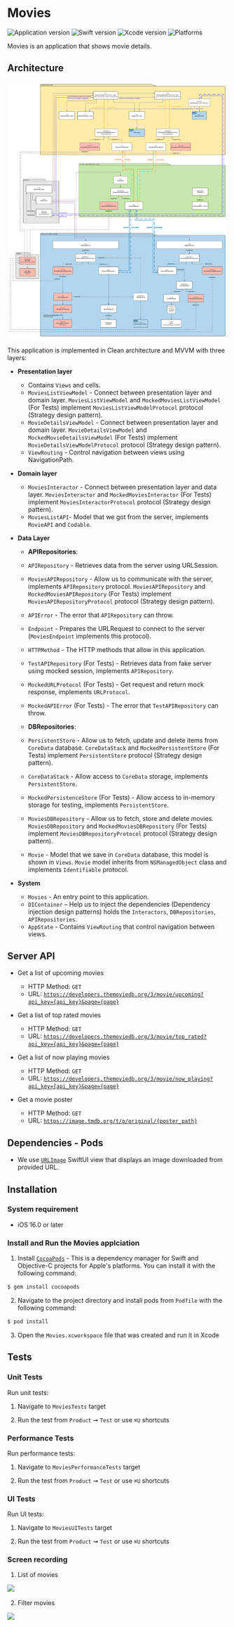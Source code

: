 # Movies
![Application version](https://img.shields.io/badge/application%20version-v1.0.0-blue)
![Swift version](https://img.shields.io/badge/Swift-5.7-orange)
![Xcode version](https://img.shields.io/badge/Xcode-14.2-yellow)
![Platforms](https://img.shields.io/badge/platforms-iOS-lightgrey)


Movies is an application that shows movie details.

## Architecture

![Screenshot](https://github.com/liort2020/Movies/blob/master/Assets/MoviesArchitecture.png)

This application is implemented in Clean architecture and MVVM with three layers:
- **Presentation layer**
  - Contains `Views` and cells.
  - `MoviesListViewModel` - Connect between presentation layer and domain layer. `MoviesListViewModel` and `MockedMoviesListViewModel` (For Tests) implement `MoviesListViewModelProtocol` protocol (Strategy design pattern).
  - `MovieDetailsViewModel` - Connect between presentation layer and domain layer. `MovieDetailsViewModel` and `MockedMovieDetailsViewModel` (For Tests) implement `MovieDetailsViewModelProtocol` protocol (Strategy design pattern).
  - `ViewRouting` - Control navigation between views using NavigationPath.
  
- **Domain layer**
  - `MoviesInteractor` - Connect between presentation layer and data layer. `MoviesInteractor` and `MockedMoviesInteractor` (For Tests) implement `MoviesInteractorProtocol` protocol (Strategy design pattern).
  - `MoviesListAPI`- Model that we got from the server, implements `MovieAPI` and `Codable`.
  
- **Data Layer**
  - **APIRepositories**:
  - `APIRepository` - Retrieves data from the server using URLSession.
  - `MoviesAPIRepository` - Allow us to communicate with the server, implements `APIRepository` protocol. `MoviesAPIRepository` and `MockedMoviesAPIRepository` (For Tests) implement `MoviesAPIRepositoryProtocol` protocol (Strategy design pattern).
  - `APIError` - The error that `APIRepository` can throw.
  - `Endpoint` - Prepares the URLRequest to connect to the server (`MoviesEndpoint` implements this protocol).
  - `HTTPMethod` - The HTTP methods that allow in this application.
  - `TestAPIRepository` (For Tests) - Retrieves data from fake server using mocked session, implements `APIRepository`.
  - `MockedURLProtocol` (For Tests) - Get request and return mock response, implements `URLProtocol`.
  - `MockedAPIError` (For Tests) - The error that `TestAPIRepository` can throw.
  
   - **DBRepositories**:
  - `PersistentStore` - Allow us to fetch, update and delete items from `CoreData` database. `CoreDataStack` and `MockedPersistentStore` (For Tests) implement `PersistentStore` protocol (Strategy design pattern).
  - `CoreDataStack` - Allow access to `CoreData` storage, implements `PersistentStore`.
  - `MockedPersistenceStore` (For Tests) - Allow access to in-memory storage for testing, implements `PersistentStore`.
  - `MoviesDBRepository` - Allow us to fetch, store and delete movies. `MoviesDBRepository` and `MockedMoviesDBRepository` (For Tests) implement `MoviesDBRepositoryProtocol` protocol (Strategy design pattern).
  - `Movie` - Model that we save in `CoreData` database, this model is shown in `Views`. `Movie` model inherits from `NSManagedObject` class and implements `Identifiable` protocol.
  
- **System**
  - `Movies` - An entry point to this application.
  - `DIContainer` – Help us to inject the dependencies (Dependency injection design patterns) holds the `Interactors`, `DBRepositories`, `APIRepositories`.
  - `AppState` - Contains `ViewRouting` that control navigation between views.
  
  
## Server API
- Get a list of upcoming movies
  - HTTP Method: `GET`
  - URL: [`https://developers.themoviedb.org/3/movie/upcoming?api_key={api_key}&page={page}`](https://api.themoviedb.org/3/movie/upcoming?api_key=&page=1)
  
- Get a list of top rated movies
  - HTTP Method: `GET`
  - URL: [`https://developers.themoviedb.org/3/movie/top_rated?api_key={api_key}&page={page}`](https://api.themoviedb.org/3/movie/top_rated?api_key=&page=1)

- Get a list of now playing movies
  - HTTP Method: `GET`
  - URL: [`https://developers.themoviedb.org/3/movie/now_playing?api_key={api_key}&page={page}`](https://api.themoviedb.org/3/movie/now_playing?api_key=&page=1)
  
- Get a movie poster
  - HTTP Method: `GET`
  - URL: [`https://image.tmdb.org/t/p/original/{poster_path}`](https://image.tmdb.org/t/p/original/cIfRCA5wEvj9tApca4UDUagQEiM.jpg)
  
  
## Dependencies - Pods
  - We use [`URLImage`](https://cocoapods.org/pods/URLImage#download-an-image-in-ios-14-widget) SwiftUI view that displays an image downloaded from provided URL.
  
  
## Installation
### System requirement
- iOS 16.0 or later

### Install and Run the Movies applciation
1. Install [`CocoaPods`](https://cocoapods.org) - This is a dependency manager for Swift and Objective-C projects for Apple's platforms. 
You can install it with the following command:

```bash
$ gem install cocoapods
```

2. Navigate to the project directory and install pods from `Podfile` with the following command:

```bash
$ pod install
```

3. Open the `Movies.xcworkspace` file that was created and run it in Xcode
    
    
## Tests

### Unit Tests
Run unit tests:
1. Navigate to `MoviesTests` target

2. Run the test from `Product` ➞ `Test` or use `⌘U` shortcuts

### Performance Tests
Run performance tests:
1. Navigate to `MoviesPerformanceTests` target

2. Run the test from `Product` ➞ `Test` or use `⌘U` shortcuts

### UI Tests
Run UI tests:
1. Navigate to `MoviesUITests` target

2. Run the test from `Product` ➞ `Test` or use `⌘U` shortcuts

    
### Screen recording

1. List of movies
  <img src="https://github.com/liort2020/Movies/blob/master/Assets/MoviesScreenRecording.gif" width="220"/>

2. Filter movies
  <img src="https://github.com/liort2020/Movies/blob/master/Assets/FilterMoviesScreenRecording.gif" width="220"/>

